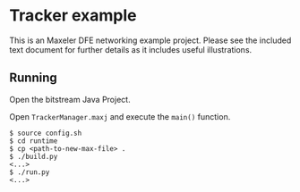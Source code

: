 # Tracker example

This is an Maxeler DFE networking example project. Please see the included text document for further details as it includes useful illustrations.

## Running

Open the bitstream Java Project.

Open `TrackerManager.maxj` and execute the `main()` function.

```
$ source config.sh
$ cd runtime
$ cp <path-to-new-max-file> .
$ ./build.py
<...>
$ ./run.py
<...>
```
